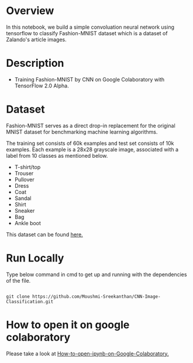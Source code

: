 # Overview
In this notebook, we build a simple convoluation neural network using tensorflow to classify Fashion-MNIST dataset which is a dataset of Zalando's article images.

# Description
* Training Fashion-MNIST by CNN on Google Colaboratory with TensorFlow 2.0 Alpha.

# Dataset
Fashion-MNIST serves as a direct drop-in replacement for the original MNIST dataset for benchmarking machine learning algorithms.

The training set consists of 60k examples and test set consists of 10k examples. Each example is a 28x28 grayscale image, associated with a label from 10 classes as mentioned below.

* T-shirt/top
* Trouser
* Pullover
* Dress
* Coat
* Sandal
* Shirt
* Sneaker
* Bag
* Ankle boot

This dataset can be found [here.](https://github.com/zalandoresearch/fashion-mnist)

# Run Locally

Type below command in cmd to get up and running with the dependencies of the file.

```

git clone https://github.com/Moushmi-Sreekanthan/CNN-Image-Classification.git

```

# How to open it on google colaboratory

Please take a look at [How-to-open-ipynb-on-Google-Colaboratory.](https://github.com/shoji9x9/How-to-open-ipynb-on-Google-Colaboratory)
